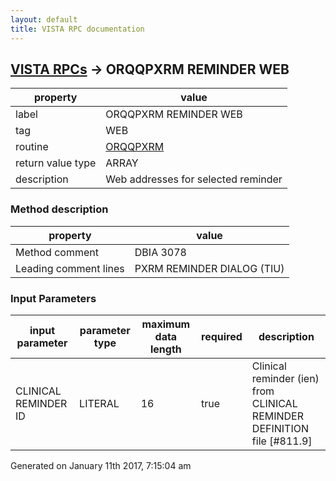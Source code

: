 ```yaml
---
layout: default
title: VISTA RPC documentation
---
```




## [VISTA RPCs](TableOfContent.md) &#8594; ORQQPXRM REMINDER WEB 

 property | value 
--- | --- 
 label | ORQQPXRM REMINDER WEB
 tag | WEB
 routine | [ORQQPXRM](http://code.osehra.org/dox/Routine_ORQQPXRM_source.html)
 return value type | ARRAY
 description | Web addresses for selected reminder


### Method description

 property | value 
--- | --- 
 Method comment | DBIA 3078
 Leading comment lines | PXRM REMINDER DIALOG (TIU)

### Input Parameters

| input parameter | parameter type | maximum data length | required | description | 
| --- | --- | --- | --- | --- | 
| CLINICAL REMINDER ID | LITERAL | 16 | true | Clinical reminder (ien) from CLINICAL REMINDER DEFINITION file [#811.9] | 




 Generated on January 11th 2017, 7:15:04 am